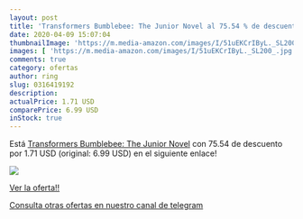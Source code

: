 ```yaml
---
layout: post
title: 'Transformers Bumblebee: The Junior Novel al 75.54 % de descuento'
date: 2020-04-09 15:07:04
thumbnailImage: 'https://m.media-amazon.com/images/I/51uEKCrIByL._SL200_.jpg'
images: [ 'https://m.media-amazon.com/images/I/51uEKCrIByL._SL200_.jpg' ]
comments: true
category: ofertas
author: ring
slug: 0316419192
description:
actualPrice: 1.71 USD
comparePrice: 6.99 USD
inStock: true
---
```


Está [Transformers Bumblebee: The Junior Novel](https://www.amazon.com/dp/0316419192/?tag=redken08-20) con 75.54 de descuento por 1.71 USD (original: 6.99 USD) en el siguiente enlace!

[![](https://m.media-amazon.com/images/I/51uEKCrIByL._SL200_.jpg)](https://www.amazon.com/dp/0316419192/?tag=redken08-20)

[Ver la oferta!!](https://www.amazon.com/dp/0316419192/?tag=redken08-20)

[Consulta otras ofertas en nuestro canal de telegram](https://t.me/s/ofertas25)
